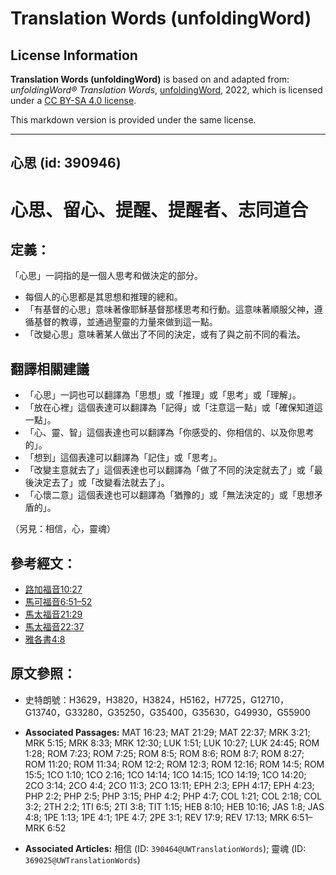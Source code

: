 # Translation Words (unfoldingWord)

## License Information

**Translation Words (unfoldingWord)** is based on and adapted from: _unfoldingWord® Translation Words_, [unfoldingWord](https://unfoldingword.org/utw), 2022, which is licensed under a [CC BY-SA 4.0 license](https://creativecommons.org/licenses/by-sa/4.0/legalcode.en).

This markdown version is provided under the same license.



--------------------------------

## 心思 (id: 390946)

心思、留心、提醒、提醒者、志同道合
=================

定義：
---

「心思」一詞指的是一個人思考和做決定的部分。

* 每個人的心思都是其思想和推理的總和。
* 「有基督的心思」意味著像耶穌基督那樣思考和行動。這意味著順服父神，遵循基督的教導，並通過聖靈的力量來做到這一點。
* 「改變心思」意味著某人做出了不同的決定，或有了與之前不同的看法。

翻譯相關建議
------

* 「心思」一詞也可以翻譯為「思想」或「推理」或「思考」或「理解」。
* 「放在心裡」這個表達可以翻譯為「記得」或「注意這一點」或「確保知道這一點」。
* 「心、靈、智」這個表達也可以翻譯為「你感受的、你相信的、以及你思考的」。
* 「想到」這個表達可以翻譯為「記住」或「思考」。
* 「改變主意就去了」這個表達也可以翻譯為「做了不同的決定就去了」或「最後決定去了」或「改變看法就去了」。
* 「心懷二意」這個表達也可以翻譯為「猶豫的」或「無法決定的」或「思想矛盾的」。

（另見：相信，心，靈魂）

參考經文：
-----

* [路加福音10:27](https://ref.ly/Luke10:27)
* [馬可福音6:51–52](https://ref.ly/Mark6:51-Mark6:52)
* [馬太福音21:29](https://ref.ly/Matt21:29)
* [馬太福音22:37](https://ref.ly/Matt22:37)
* [雅各書4:8](https://ref.ly/Jas4:8)

原文參照：
-----

* 史特朗號：H3629，H3820，H3824，H5162，H7725，G12710，G13740，G33280，G35250，G35400，G35630，G49930，G55900

* **Associated Passages:** MAT 16:23; MAT 21:29; MAT 22:37; MRK 3:21; MRK 5:15; MRK 8:33; MRK 12:30; LUK 1:51; LUK 10:27; LUK 24:45; ROM 1:28; ROM 7:23; ROM 7:25; ROM 8:5; ROM 8:6; ROM 8:7; ROM 8:27; ROM 11:20; ROM 11:34; ROM 12:2; ROM 12:3; ROM 12:16; ROM 14:5; ROM 15:5; 1CO 1:10; 1CO 2:16; 1CO 14:14; 1CO 14:15; 1CO 14:19; 1CO 14:20; 2CO 3:14; 2CO 4:4; 2CO 11:3; 2CO 13:11; EPH 2:3; EPH 4:17; EPH 4:23; PHP 2:2; PHP 2:5; PHP 3:15; PHP 4:2; PHP 4:7; COL 1:21; COL 2:18; COL 3:2; 2TH 2:2; 1TI 6:5; 2TI 3:8; TIT 1:15; HEB 8:10; HEB 10:16; JAS 1:8; JAS 4:8; 1PE 1:13; 1PE 4:1; 1PE 4:7; 2PE 3:1; REV 17:9; REV 17:13; MRK 6:51–MRK 6:52
* **Associated Articles:** 相信 (ID: `390464@UWTranslationWords`); 靈魂 (ID: `369025@UWTranslationWords`)

